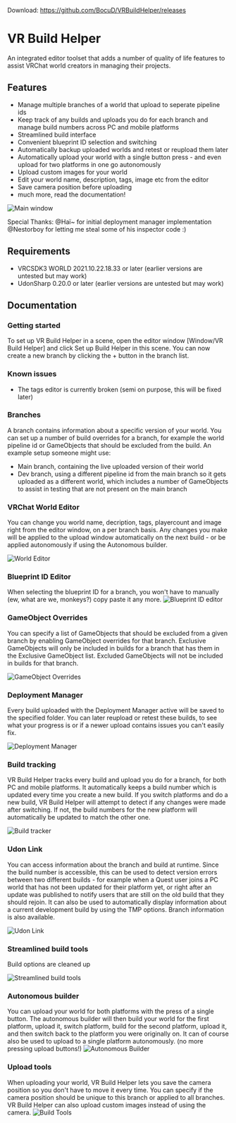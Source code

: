 Download: https://github.com/BocuD/VRBuildHelper/releases
# VR Build Helper
An integrated editor toolset that adds a number of quality of life features to assist VRChat world creators in managing their projects.
## Features
 - Manage multiple branches of a world that upload to seperate pipeline ids
 - Keep track of any builds and uploads you do for each branch and manage build numbers across PC and mobile platforms
 - Streamlined build interface
 - Convenient blueprint ID selection and switching
 - Automatically backup uploaded worlds and retest or reupload them later
 - Automatically upload your world with a single button press - and even upload for two platforms in one go autonomously
 - Upload custom images for your world
 - Edit your world name, description, tags, image etc from the editor
 - Save camera position before uploading
 - much more, read the documentation!

![Main window](https://i.imgur.com/OYRDLpI.png)

Special Thanks: 
@Haï~ for initial deployment manager implementation
@Nestorboy for letting me steal some of his inspector code :)

## Requirements
- VRCSDK3 WORLD 2021.10.22.18.33 or later (earlier versions are untested but may work)
- UdonSharp 0.20.0 or later (earlier versions are untested but may work)
## Documentation
### Getting started
To set up VR Build Helper in a scene, open the editor window [Window/VR Build Helper] and click Set up Build Helper in this scene. You can now create a new branch by clicking the + button in the branch list.
### Known issues
- The tags editor is currently broken (semi on purpose, this will be fixed later)
### Branches
A branch contains information about a specific version of your world. You can set up a number of build overrides for a branch, for example the world pipeline id or GameObjects that should be excluded from the build. An example setup someone might use:
 - Main branch, containing the live uploaded version of their world
 - Dev branch, using a different pipeline id from the main branch so it gets uploaded as a different world, which includes a number of GameObjects to assist in testing that are not present on the main branch
### VRChat World Editor
You can change you world name, decription, tags, playercount and image right from the editor window, on a per branch basis. Any changes you make will be applied to the upload window automatically on the next build - or be applied autonomously if using the Autonomous builder.

![World Editor](https://i.imgur.com/fQhhoEx.png)
### Blueprint ID Editor
When selecting the blueprint ID for a branch, you won't have to manually (ew, what are we, monkeys?) copy paste it any more.
![Blueprint ID editor](https://i.imgur.com/Wwf92Cp.png)
### GameObject Overrides
You can specify a list of GameObjects that should be excluded from a given branch by enabling GameObject overrides for that branch. Exclusive GameObjects will only be included in builds for a branch that has them in the Exclusive GameObject list. Excluded GameObjects will not be included in builds for that branch.

![GameObject Overrides](https://i.imgur.com/4mcGfzy.png)
### Deployment Manager
Every build uploaded with the Deployment Manager active will be saved to the specified folder. You can later reupload or retest these builds, to see what your progress is or if a newer upload contains issues you can't easily fix.

![Deployment Manager](https://i.imgur.com/lGJnqee.png)
### Build tracking
VR Build Helper tracks every build and upload you do for a branch, for both PC and mobile platforms. It automatically keeps a build number which is updated every time you create a new build. If you switch platforms and do a new build, VR Build Helper will attempt to detect if any changes were made after switching. If not, the build numbers for the new platform will automatically be updated to match the other one.

![Build tracker](https://i.imgur.com/bOh7ECb.png)
### Udon Link
You can access information about the branch and build at runtime. Since the build number is accessible, this can be used to detect version errors between two different builds - for example when a Quest user joins a PC world that has not been updated for their platform yet, or right after an update was published to notify users that are still on the old build that they should rejoin. It can also be used to automatically display information about a current development build by using the TMP options. Branch information is also available.

![Udon Link](https://i.imgur.com/wZTtaXR.png)
### Streamlined build tools
Build options are cleaned up

![Streamlined build tools](https://i.imgur.com/gzQZCY1.png)
### Autonomous builder
You can upload your world for both platforms with the press of a single button. The autonomous builder will then build your world for the first platform, upload it, switch platform, build for the second platform, upload it, and then switch back to the platform you were originally on. It can of course also be used to upload to a single platform autonomously. (no more pressing upload buttons!)
![Autonomous Builder](https://i.imgur.com/uFU8Grq.gif)
### Upload tools
When uploading your world, VR Build Helper lets you save the camera position so you don't have to move it every time. You can specify if the camera position should be unique to this branch or applied to all branches.
VR Build Helper can also upload custom images instead of using the camera.
![Build Tools](https://i.imgur.com/To6ohuf.gif)

